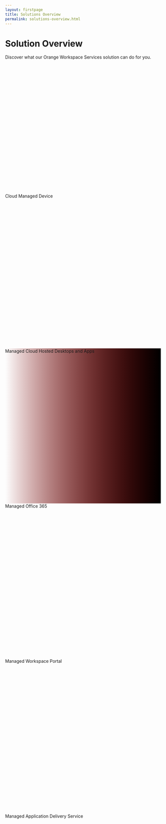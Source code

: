 ```yaml
---
layout: firstpage
title: Solutions Overview
permalink: solutions-overview.html
---
```


<style type="text/css">
    
.jumbotron-height {
        height: 500px;
    }

    .bgimg1 {
        background-image: linear-gradient(to right, rgba(255,0,0,0), rgba(0,0,0,1)), url('../images/managed-cloud-hosted-desktops-and-apps-bg.png'), linear-gradient(to right, rgba(255,0,0,0), rgba(255,0,0,1));
        background-position: center;
        background-size: cover;
        background-repeat: no-repeat;
        height: 500px;

    }

</style>

<div class="jumbotron jumbotron-height">
    <div class="container">
        <h1>Solution Overview</h1>
        <p></p>        
        <p>Discover what our Orange Workspace Services solution can do for you.</p>
    </div>
</div>

<!-- Cloud Managed Device -->

<div class="jumbotron jumbotron-height">
    <div class="container">
        <div class="col-md-6">
            <h7 class="header-light regular-pad">Cloud Managed Device</h7>
        </div>
        <div class="col-md-6">
        </div>
    </div>
</div>

<!-- Managed Cloud Hosted Desktops and Apps -->

<div class="jumbotron jumbotron-height bgimg1">
    <div class="container">
        <div class="col-md-6">
        </div>
        <div class="col-md-6 text-right">
            <h7 class="header-light regular-pad">Managed Cloud Hosted Desktops and Apps</h7>
        </div>
    </div>
</div>

<!-- Managed Office 365  -->

<div class="jumbotron jumbotron-height">
    <div class="container">
        <div class="col-md-6">
            <h7 class="header-light regular-pad">Managed Office 365</h7>
        </div>
        <div class="col-md-6">
        </div>
    </div>
</div>

<!-- Managed Workspace Portal -->

<div class="jumbotron jumbotron-height">
    <div class="container">
        <div class="col-md-6">
        </div>
        <div class="col-md-6 text-right">
            <h7 class="header-light regular-pad">Managed Workspace Portal</h7>
        </div>
    </div>
</div>


<!-- Managed Application Delivery Service  -->

<div class="jumbotron jumbotron-height">
    <div class="container">
        <div class="col-md-6">
            <h7 class="header-light regular-pad">Managed Application Delivery Service</h7>
        </div>
        <div class="col-md-6">
        </div>
    </div>
</div>
